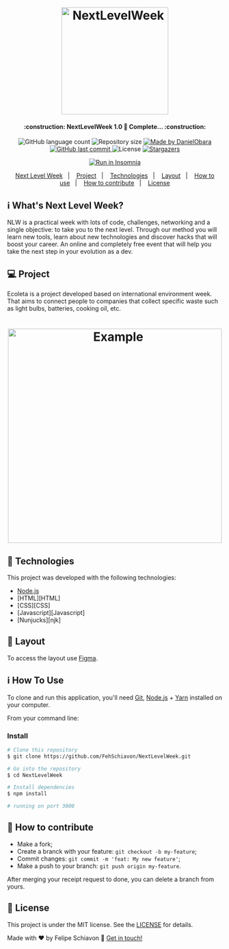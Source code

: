 <h1 align="center">
    <img alt="NextLevelWeek" title="#NextLevelWeek" src="https.github/logo.svg" width="250px" />
</h1>

<h4 align="center"> 
	:construction: NextLevelWeek 1.0 🚀 Complete... :construction:
</h4>
<p align="center">
  <img alt="GitHub language count" src="https://img.shields.io/github/languages/count/FehSchiavon/NextLevelWeek?style=for-the-badge">

  <img alt="Repository size" src="https://img.shields.io/github/repo-size/DanielObara/NLW-1.0">
	
  <a href="https://www.linkedin.com/in/danielobara/">
    <img alt="Made by DanielObara" src="https://img.shields.io/badge/made%20by-DanielObara-%2304D361">
  </a>

  <a href="https://github.com/DanielObara/NLW-1.0/commits/master">
    <img alt="GitHub last commit" src="https://img.shields.io/github/last-commit/DanielObara/NLW-1.0">
  </a>

  <img alt="License" src="https://img.shields.io/badge/license-MIT-brightgreen">
   <a href="https://github.com/DanielObara/NLW-1.0/stargazers">
    <img alt="Stargazers" src="https://img.shields.io/github/stars/DanielObara/NLW-1.0?style=social">
  </a>
</p>
<p align="center">
<a href="https://insomnia.rest/run/?label=NLW%201.0%20Ecoleta&uri=https%3A%2F%2Fraw.githubusercontent.com%2FDanielObara%2FNLW-1.0%2Fmaster%2Fbackend%2FInsomnia.json" target="_blank"><img src="https://insomnia.rest/images/run.svg" alt="Run in Insomnia"></a>
</p>
<p align="center">
  <a href="#-nlw">Next Level Week</a>&nbsp;&nbsp;&nbsp;|&nbsp;&nbsp;&nbsp;
  <a href="#-project">Project</a>&nbsp;&nbsp;&nbsp;|&nbsp;&nbsp;&nbsp;
  <a href="#rocket-Technologies">Technologies</a>&nbsp;&nbsp;&nbsp;|&nbsp;&nbsp;&nbsp;
  <a href="#-layout">Layout</a>&nbsp;&nbsp;&nbsp;|&nbsp;&nbsp;&nbsp;
  <a href="#-how-to-use">How to use</a>&nbsp;&nbsp;&nbsp;|&nbsp;&nbsp;&nbsp;
  <a href="#-how-to-contribute">How to contribute</a>&nbsp;&nbsp;&nbsp;|&nbsp;&nbsp;&nbsp;
  <a href="#memo-license">License</a>
</p>

## :information_source: What's Next Level Week?

NLW is a practical week with lots of code, challenges, networking and a single objective: to take you to the next level.
Through our method you will learn new tools, learn about new technologies and discover hacks that will boost your career.
An online and completely free event that will help you take the next step in your evolution as a dev.

## 💻 Project

Ecoleta is a project developed based on international environment week. 
That aims to connect people to companies that collect specific waste such as light bulbs, batteries, cooking oil, etc.

<h1 align="center">
    <img alt="Example" title="Example" src="" width="500px" />
</h1>


## :rocket: Technologies

This project was developed with the following technologies:

- [Node.js][nodejs]
- [HTML][HTML]
- [CSS][CSS]
- [Javascript][Javascript]
- [Nunjucks][njk]

## 🔖 Layout

To access the layout use [Figma](https://www.figma.com/file/1SxgOMojOB2zYT0Mdk28lB/).

## :information_source: How To Use

To clone and run this application, you'll need [Git](https://git-scm.com), [Node.js][nodejs] + [Yarn][yarn] installed on your computer.

From your command line:

### Install 

```bash
# Clone this repository
$ git clone https://github.com/FehSchiavon/NextLevelWeek.git

# Go into the repository
$ cd NextLevelWeek

# Install dependencies
$ npm install

# running on port 3000
```

## 🤔 How to contribute

- Make a fork;
- Create a branck with your feature: `git checkout -b my-feature`;
- Commit changes: `git commit -m 'feat: My new feature'`;
- Make a push to your branch: `git push origin my-feature`.

After merging your receipt request to done, you can delete a branch from yours.

## :memo: License

This project is under the MIT license. See the [LICENSE](https://github.com/DanielObara/NLW-1.0/blob/master/LICENSE) for details.


Made with ♥ by Felipe Schiavon :wave: [Get in touch!](https://www.linkedin.com/in/danielobara/)

[nodejs]: https://nodejs.org/
[typescript]: https://www.typescriptlang.org/
[expo]: https://expo.io/
[reactjs]: https://reactjs.org
[rn]: https://facebook.github.io/react-native/
[yarn]: https://yarnpkg.com/
[vs]: https://code.visualstudio.com/
[vceditconfig]: https://marketplace.visualstudio.com/items?itemName=EditorConfig.EditorConfig
[vceslint]: https://marketplace.visualstudio.com/items?itemName=dbaeumer.vscode-eslint
[prettier]: https://marketplace.visualstudio.com/items?itemName=esbenp.prettier-vscode
